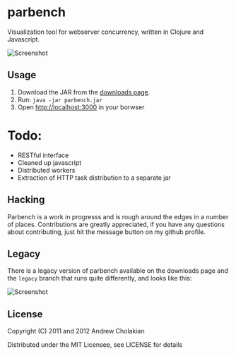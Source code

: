# parbench

Visualization tool for webserver concurrency, written in Clojure and Javascript.

![Screenshot](https://img.skitch.com/20120131-ri4ru1rqkhtdpgwne4ps47mmis.jpg)

## Usage

1. Download the JAR from the [downloads page](https://github.com/andrewvc/parbench/downloads).
1. Run: `java -jar parbench.jar`
1. Open [http://localhost:3000](http://localhost:3000) in your borwser

# Todo:

* RESTful interface
* Cleaned up javascript
* Distributed workers
* Extraction of HTTP task distribution to a separate jar

## Hacking

Parbench is a work in progresss and is rough around the edges in a number of places. Contributions are greatly appreciated, if you have any questions about contributing, just hit the message button on my github profile.

## Legacy

There is a legacy version of parbench available on the downloads page and the `legacy` branch that runs quite differently, and looks like this:

![Screenshot](https://github.com/downloads/andrewvc/parbench/parbench-ss.png)

## License

Copyright (C) 2011 and 2012 Andrew Cholakian

Distributed under the MIT Licensee, see LICENSE for details
